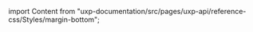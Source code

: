 
import Content from "uxp-documentation/src/pages/uxp-api/reference-css/Styles/margin-bottom";

<Content query="product=xd"/>
